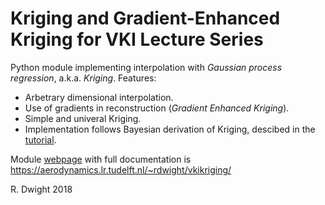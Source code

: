 Kriging and Gradient-Enhanced Kriging for VKI Lecture Series
=============================================================

Python module implementing interpolation with *Gaussian process regression*, a.k.a. *Kriging*.
Features:

- Arbetrary dimensional interpolation.
- Use of gradients in reconstruction (*Gradient Enhanced Kriging*).
- Simple and univeral Kriging.
- Implementation follows Bayesian derivation of Kriging, descibed in the [tutorial](./docs/Notes_v3_2018-08.pdf).

Module [webpage](https://aerodynamics.lr.tudelft.nl/~rdwight/vkikriging/) with full documentation is 
https://aerodynamics.lr.tudelft.nl/~rdwight/vkikriging/


R. Dwight 2018
